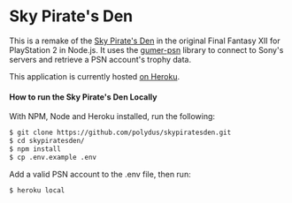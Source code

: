 # Sky Pirate's Den


This is a remake of the [Sky Pirate's Den](http://finalfantasy.wikia.com/wiki/Sky_Pirate's_Den) in the original Final Fantasy XII for PlayStation 2 in Node.js. It uses the [gumer-psn](https://github.com/jhewt/gumer-psn) library to connect to Sony's servers and retrieve a PSN account's trophy data.  


This application is currently hosted [on Heroku](http://skypiratesden.herokuapp.com/).


#### How to run the Sky Pirate's Den Locally

With NPM, Node and Heroku installed, run the following:

```sh
$ git clone https://github.com/polydus/skypiratesden.git
$ cd skypiratesden/
$ npm install
$ cp .env.example .env
```

Add a valid PSN account to the .env file, then run: 

```sh
$ heroku local
```


